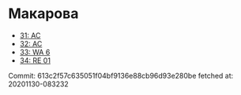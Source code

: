 # Макарова
- [31: AC](31.md)
- [32: AC](32.md)
- [33: WA 6](33.md)
- [34: RE 01](34.md)

Commit: 613c2f57c635051f04bf9136e88cb96d93e280be
 fetched at: 20201130-083232
